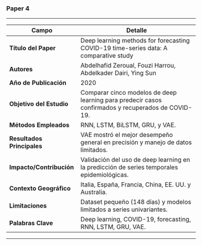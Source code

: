 ### **Paper 4**

---

| Campo                      | Detalle                                                                                            |
| -------------------------- | -------------------------------------------------------------------------------------------------- |
| **Título del Paper**       | Deep learning methods for forecasting COVID-19 time-series data: A comparative study               |
| **Autores**                | Abdelhafid Zeroual, Fouzi Harrou, Abdelkader Dairi, Ying Sun                                       |
| **Año de Publicación**     | 2020                                                                                               |
| **Objetivo del Estudio**   | Comparar cinco modelos de deep learning para predecir casos confirmados y recuperados de COVID-19. |
| **Métodos Empleados**      | RNN, LSTM, BiLSTM, GRU, y VAE.                                                                     |
| **Resultados Principales** | VAE mostró el mejor desempeño general en precisión y manejo de datos limitados.                    |
| **Impacto/Contribución**   | Validación del uso de deep learning en la predicción de series temporales epidemiológicas.         |
| **Contexto Geográfico**    | Italia, España, Francia, China, EE. UU. y Australia.                                               |
| **Limitaciones**           | Dataset pequeño (148 días) y modelos limitados a series univariantes.                              |
| **Palabras Clave**         | Deep learning, COVID-19, forecasting, RNN, LSTM, GRU, VAE.                                         |

---
